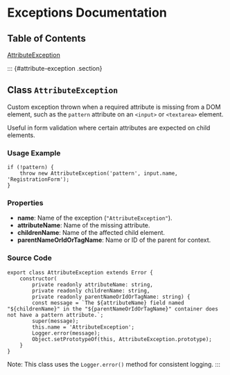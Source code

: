 # Exceptions Documentation

## Table of Contents

[AttributeException](#attribute-exception)

::: {#attribute-exception .section}
## Class `AttributeException`

Custom exception thrown when a required attribute is missing from a DOM
element, such as the `pattern` attribute on an `<input>` or `<textarea>`
element.

Useful in form validation where certain attributes are expected on child
elements.

### Usage Example

    if (!pattern) {
        throw new AttributeException('pattern', input.name, 'RegistrationForm');
    }

### Properties

-   **name**: Name of the exception (`"AttributeException"`).
-   **attributeName**: Name of the missing attribute.
-   **childrenName**: Name of the affected child element.
-   **parentNameOrIdOrTagName**: Name or ID of the parent for context.

### Source Code

    export class AttributeException extends Error {
        constructor(
            private readonly attributeName: string,
            private readonly childrenName: string,
            private readonly parentNameOrIdOrTagName: string) {
            const message = `The ${attributeName} field named "${childrenName}" in the "${parentNameOrIdOrTagName}" container does not have a pattern attribute.`;
            super(message);
            this.name = 'AttributeException';
            Logger.error(message);
            Object.setPrototypeOf(this, AttributeException.prototype);
        }
    }

Note: This class uses the `Logger.error()` method for consistent
logging.
:::
